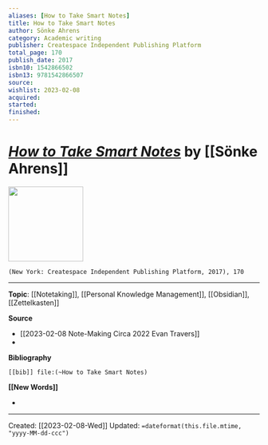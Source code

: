 ```yaml
---
aliases: [How to Take Smart Notes]
title: How to Take Smart Notes
author: Sönke Ahrens
category: Academic writing
publisher: Createspace Independent Publishing Platform
total_page: 170
publish_date: 2017
isbn10: 1542866502
isbn13: 9781542866507
source: 
wishlist: 2023-02-08
acquired: 
started: 
finished: 
---
```

# *[How to Take Smart Notes]()* by [[Sönke Ahrens]]

<img src="http://books.google.com/books/content?id=DGMTzgEACAAJ&printsec=frontcover&img=1&zoom=1&source=gbs_api" width=150>

`(New York: Createspace Independent Publishing Platform, 2017), 170`



--- 
**Topic**: [[Notetaking]], [[Personal Knowledge Management]], [[Obsidian]], [[Zettelkasten]]

**Source**
- [[2023-02-08 Note-Making Circa 2022 Evan Travers]]
- 

**Bibliography**

```query
[[bib]] file:(~How to Take Smart Notes)
```
 

**[[New Words]]**

- 

---
Created: [[2023-02-08-Wed]]
Updated: `=dateformat(this.file.mtime, "yyyy-MM-dd-ccc")`